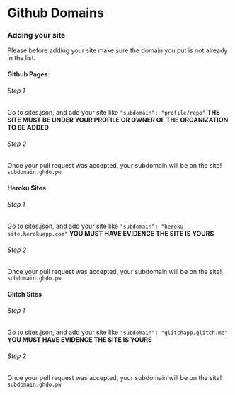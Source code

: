 # Github Domains

### Adding your site

Please before adding your site make sure the domain you put is not already in the list.

#### Github Pages:

###### Step 1

Go to sites.json, and add your site like `"subdomain": "profile/repo"` **THE SITE MUST BE UNDER YOUR PROFILE OR OWNER OF THE ORGANIZATION TO BE ADDED**

###### Step 2

Once your pull request was accepted, your subdomain will be on the site! `subdomain.ghdo.pw`


#### Heroku Sites

###### Step 1

Go to sites.json, and add your site like `"subdomain": "heroku-site.herokuapp.com"` **YOU MUST HAVE EVIDENCE THE SITE IS YOURS**

###### Step 2

Once your pull request was accepted, your subdomain will be on the site! `subdomain.ghdo.pw`


#### Glitch Sites

###### Step 1

Go to sites.json, and add your site like `"subdomain": "glitchapp.glitch.me"` **YOU MUST HAVE EVIDENCE THE SITE IS YOURS**

###### Step 2

Once your pull request was accepted, your subdomain will be on the site! `subdomain.ghdo.pw`
